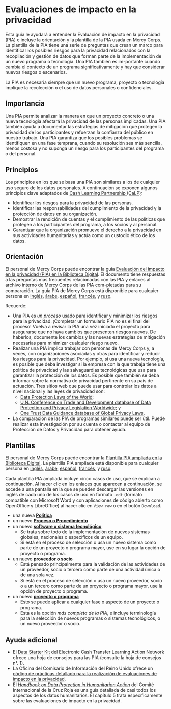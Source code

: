 # Evaluaciones de impacto en la privacidad
Esta guía le ayudará a entender la Evaluación de impacto en la privacidad (PIA) e incluye la orientación y la plantilla de la PIA usada en Mercy Corps. La plantilla de la PIA tiene una serie de preguntas que crean un marco para identificar los posibles riesgos para la privacidad relacionados con la recopilación y gestión de datos que forman parte de la implementación de un nuevo programa o tecnología. Una PIA también es im-portante cuando cambia el contexto de un programa significativamente y hay que considerar nuevos riesgos o escenarios.

La PIA es necesaria siempre que un nuevo programa, proyecto o tecnología implique la recolección o el uso de datos personales o confidenciales.

## Importancia
Una PIA permite analizar la manera en que un proyecto concreto o una nueva tecnología afectará la privacidad de las personas implicadas. Una PIA también ayuda a documentar las estrategias de mitigación que protegen la privacidad de los participantes y refuerzan la confianza del público en nuestro trabajo. Una PIA garantiza que los posibles problemas se identifiquen en una fase temprana, cuando su resolución sea más sencilla, menos costosa y no suponga un riesgo para los participantes del programa o del personal.

## Principios
Los principios en los que se basa una PIA son similares a los de cualquier uso seguro de los datos personales. A continuación se exponen algunos principios clave adaptados de [Cash Learning Partnership (CaLP)](https://www.calpnetwork.org/publication/protecting-beneficiary-privacy-principles-and-operational-standards-for-the-secure-use-of-personal-data-in-cash-and-e-transfer-programmes/):

- Identificar los riesgos para la privacidad de las personas.
- Identificar las responsabilidades del cumplimiento de la privacidad y la protección de datos en su organización.
- Demostrar la rendición de cuentas y el cumplimiento de las políticas que protegen a los participantes del programa, a los socios y al personal.
- Garantizar que la organización promueve el derecho a la privacidad en sus actividades humanitarias y actúa como un custodio ético de los datos.

## Orientación
El personal de Mercy Corps puede encontrar la guía [Evaluación del impacto en la privacidad
(PIA) en la Biblioteca Digital](https://library.mercycorps.org/record/39050). El documento tiene respuestas a las preguntas más frecuentes relacionadas con las PIA y enlaces al archivo interno de Mercy Corps de las PIA com-pletadas para su comparación. La guía PIA de Mercy Corps está disponible para cualquier persona en [inglés](http://dldocs.mercycorps.org/PrivacyImpactAssessmentPIAGuidance.pdf), [árabe](http://dldocs.mercycorps.org/PrivacyImpactAssessmentPIAGuidance-AR.pdf), [español](http://dldocs.mercycorps.org/PrivacyImpactAssessmentPIAGuidance-ES.pdf), [francés](http://dldocs.mercycorps.org/PrivacyImpactAssessmentPIAGuidance-FR.pdf), y [ruso](http://dldocs.mercycorps.org/PrivacyImpactAssessmentPIAGuidance-RU.pdf).

Recuerde:
- Una PIA es _un proceso_ usado para identificar y minimizar los riesgos para la privacidad. ¡Completar un formulario PIA no es el final del proceso! Vuelva a revisar la PIA una vez iniciado el proyecto para asegurarse que no haya cambios que presenten riesgos nuevos. De haberlos, documente los cambios y las nuevas estrategias de mitigación necesarias para minimizar cualquier riesgo nuevo.
- Realizar una PIA implica trabajar con personas de Mercy Corps y, a veces, con organizaciones asociadas y otras para identificar y reducir los riesgos para la privacidad. Por ejemplo, si usa una nueva tecnología, es posible que deba investigar si la empresa con la que trabaja tiene una política de privacidad y las salvaguardias tecnológicas que usa para garantizar la protección de los datos. Es posible que también se deba informar sobre la normativa de privacidad pertinente en su país de actuación. Tres sitios web que puede usar para controlar los datos a nivel nacional y las leyes de privacidad son:
  - [Data Protection Laws of the World](https://www.dlapiperdataprotection.com);
  - [U.N. Conference on Trade and Development database of Data Protection and Privacy Legislation Worldwide](https://unctad.org/page/data-protection-and-privacy-legislation-worldwide); y
  - [One Trust Data Guidance database of Global Privacy Laws](https://www.dataguidance.com/advisories/global-privacy-laws).
- La comparación de las PIA de programas similares puede ser útil. Puede realizar esta investigación por su cuenta o contactar al equipo de Protección de Datos y Privacidad para obtener ayuda.

## Plantillas
El personal de Mercy Corps puede encontrar la [Plantilla PIA ampliada en la Biblioteca Digital](https://library.mercycorps.org/record/39045). La plantilla PIA ampliada está disponible para cualquier persona en [inglés](http://dldocs.mercycorps.org/PrivacyImpactAssessmentPIA.docx), [árabe](http://dldocs.mercycorps.org/PrivacyImpactAssessmentPIA-AR.docx), [español](http://dldocs.mercycorps.org/PrivacyImpactAssessmentPIA-ES.docx), [francés](http://dldocs.mercycorps.org/PrivacyImpactAssessmentPIA-FR.docx), y [ruso](http://dldocs.mercycorps.org/PrivacyImpactAssessmentPIA-RU.docx).

Cada plantilla PIA ampliada incluye cinco casos de uso, que se explican a continuación. Al hacer clic en los enlaces que aparecen a continuación, se accede a una pantalla en la que se pueden descargar las versiones en inglés de cada uno de los casos de uso en formato `.odt` (formato compatible con Microsoft Word y con aplicaciones de código abierto como OpenOffice y LibreOffice) al hacer clic en `View raw` o en el botón `Download`.

- una nueva **[Política](PIA-templates/PIA-New-Policy-open.odt)**
- un nuevo **[Proceso o Procedimiento](PIA-templates/PIA-New-Process-procedure.odt)**
- un nuevo **[software o sistema tecnológico](PIA-templates/PIA-New-Software-Technology-system.odt)**
  - Se trata sobre todo de la implementación de nuevos sistemas globales, nacionales o específicos de un equipo.
  - Si está en el proceso de selección o usa un nuevo sistema como parte de un proyecto o programa mayor, use en su lugar la opción de proyecto o programa.
- un nuevo **[proveedor o socio](PIA-templates/PIA-New-Vendor-Partner.odt)**
  - Está pensado principalmente para la validación de las actividades de un proveedor, socio o tercero como parte de una actividad única o de una sola vez.
  - Si está en el proceso de selección o usa un nuevo proveedor, socio o a un tercero como parte de un proyecto o programa mayor, use la opción de proyecto o programa.
- un nuevo **[proyecto o programa](PIA-templates/PIA-New-Project-Program.odt)**
  - Esto se puede aplicar a cualquier fase o aspecto de un proyecto o programa.
  - Esta es la opción _más completa de la PIA_, e incluye terminología para la selección de nuevos programas o sistemas tecnológicos, o un nuevo proveedor o socio.

## Ayuda adicional
- El [Data Starter Kit](https://www.calpnetwork.org/wp-content/uploads/2020/06/DataStarterKitforFieldStaffELAN.pdf) del Electronic Cash Transfer Learning Action Network ofrece una hoja de consejos para las PIA (consulte la hoja de consejos n°. 1).
- La Oficina del Comisario de Información del Reino Unido ofrece un [código de prácticas detallado para la realización de evaluaciones de impacto en la privacidad](https://ico.org.uk/media/about-the-ico/consultations/2052/draft-conducting-privacy-impact-assessments-code-of-practice.pdf).
- El [*Handbook on Data Protection in Humanitarian Action*](https://www.icrc.org/en/data-protection-humanitarian-action-handbook) del Comité Internacional de la Cruz Roja es una guía detallada de casi todos los aspectos de los datos humanitarios. El capítulo 5 trata específicamente sobre las evaluaciones de impacto en la privacidad.
